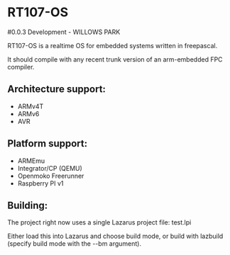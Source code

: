 # RT107-OS
#0.0.3 Development - WILLOWS PARK

RT107-OS is a realtime OS for embedded systems written in freepascal.

It should compile with any recent trunk version of an arm-embedded FPC compiler.

## Architecture support:

* ARMv4T
* ARMv6
* AVR

## Platform support:

* ARMEmu
* Integrator/CP (QEMU)
* Openmoko Freerunner
* Raspberry PI v1

## Building:

The project right now uses a single Lazarus project file: test.lpi

Either load this into Lazarus and choose build mode, or build with lazbuild (specify build mode with the --bm argument).
